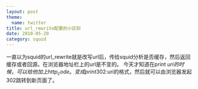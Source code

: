 ```yaml
---
layout: post
theme:
  name: twitter
title: url_rewrite配置的小区别
date: 2010-05-20
category: squid
---
```


一直以为squid的url_rewrite就是改写url后，传给squid分析是否缓存，然后返回缓存或者回源。在浏览器地址栏上的url是不变的。
今天才知道在print $uri的时候，可以给他加上http_code。变成print 302:$uri的格式，然后就可以由浏览器发起302跳转到新页面了。
